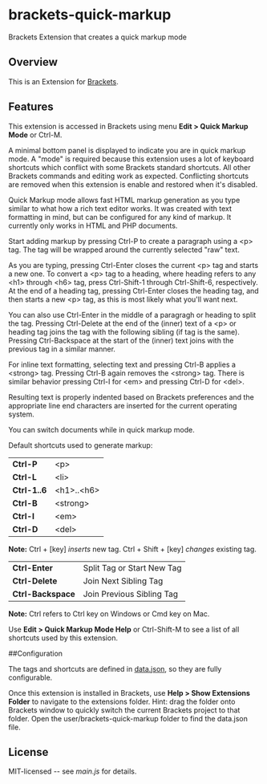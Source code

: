 brackets-quick-markup
=====================

Brackets Extension that creates a quick markup mode 

## Overview

This is an Extension for [Brackets](https://github.com/adobe/brackets). 

## Features

This extension is accessed in Brackets using menu **Edit &gt; Quick Markup Mode** or Ctrl-M.

A minimal bottom panel is displayed to indicate you are in quick markup mode. A &quot;mode&quot;
is required because this extension uses a lot of keyboard shortcuts which conflict with
some Brackets standard shortcuts. All other Brackets commands and editing work as expected.
Conflicting shortcuts are removed when this extension is enable and restored when it's disabled.

Quick Markup mode allows fast HTML markup generation as you type similar to what how a
rich text editor works. It was created with text formatting in mind, but can be configured
for any kind of markup. It currently only works in HTML and PHP documents.

Start adding markup by pressing Ctrl-P to create a paragraph using a &lt;p&gt; tag.
The tag will be wrapped around the currently selected &quot;raw&quot; text.

As you are typing, pressing Ctrl-Enter closes the current &lt;p&gt; tag and starts a new one.
To convert a &lt;p&gt; tag to a heading, where heading refers to any &lt;h1&gt; through
&lt;h6&gt; tag, press Ctrl-Shift-1 through Ctrl-Shift-6, respectively. At the end of a heading tag,
pressing Ctrl-Enter closes the heading tag, and then starts a new &lt;p&gt; tag,
as this is most likely what you'll want next.

You can also use Ctrl-Enter in the middle of a paragragh or heading to split the tag.
Pressing Ctrl-Delete at the end of the (inner) text of a &lt;p&gt;
or heading tag joins the tag with the following sibling (if tag is the same).
Pressing Ctrl-Backspace at the start of the (inner) text joins with the previous
tag in a similar manner.

For inline text formatting,
selecting text and pressing Ctrl-B applies a &lt;strong&gt; tag.
Pressing Ctrl-B again removes the &lt;strong&gt; tag.
There is similar behavior pressing Ctrl-I for &lt;em&gt;
and pressing Ctrl-D for &lt;del&gt;.

Resulting text is properly indented based on Brackets preferences and
the appropriate line end characters are inserted for the current operating system.

You can switch documents while in quick markup mode.

Default shortcuts used to generate markup:

<table>
  <tr>
    <td><strong>Ctrl-P</strong></td>
    <td>&lt;p&gt;</td>
  </tr>
  <tr>
    <td><strong>Ctrl-L</strong></td>
    <td>&lt;li&gt;</td>
  </tr>
  <tr>
    <td><strong>Ctrl-1..6</strong></td>
    <td>&lt;h1&gt;..&lt;h6&gt;</td>
  </tr>
  <tr>
    <td><strong>Ctrl-B</strong></td>
    <td>&lt;strong&gt;</td>
  </tr>
  <tr>
    <td><strong>Ctrl-I</strong></td>
    <td>&lt;em&gt;</td>
  </tr>
  <tr>
    <td><strong>Ctrl-D</strong></td>
    <td>&lt;del&gt;</td>
  </tr>
</table>

**Note:** Ctrl + [key] *inserts* new tag. Ctrl + Shift + [key] *changes* existing tag.

<table>
  <tr>
    <td><strong>Ctrl-Enter</strong></td>
    <td>Split Tag or Start New Tag</td>
  </tr>
  <tr>
    <td><strong>Ctrl-Delete</strong></td>
    <td>Join Next Sibling Tag</td>
  </tr>
  <tr>
    <td><strong>Ctrl-Backspace</strong></td>
    <td>Join Previous Sibling Tag</td>
  </tr>
</table>

**Note:** Ctrl refers to Ctrl key on Windows or Cmd key on Mac.

Use **Edit &gt; Quick Markup Mode Help** or Ctrl-Shift-M to see a list of all shortcuts used by this extension.

##Configuration

The tags and shortcuts are defined in [data.json](https://github.com/redmunds/brackets-quick-markup/blob/master/data.json),
so they are fully configurable.

Once this extension is installed in Brackets, use **Help > Show Extensions Folder** to navigate
to the extensions folder. Hint: drag the folder onto Brackets window to quickly switch the current
Brackets project to that folder. Open the user/brackets-quick-markup folder to find the data.json file.

## License

MIT-licensed -- see _main.js_ for details.
